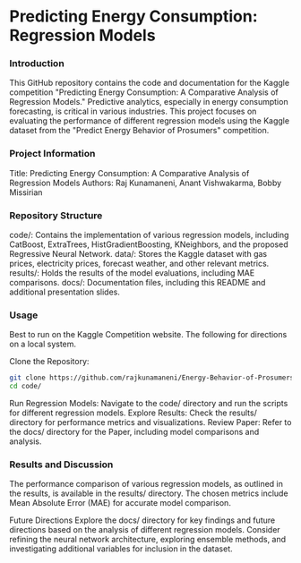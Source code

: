 # Predicting Energy Consumption: Regression Models
### Introduction
This GitHub repository contains the code and documentation for the Kaggle competition "Predicting Energy Consumption: A Comparative Analysis of Regression Models." Predictive analytics, especially in energy consumption forecasting, is critical in various industries. This project focuses on evaluating the performance of different regression models using the Kaggle dataset from the "Predict Energy Behavior of Prosumers" competition.

### Project Information
Title: Predicting Energy Consumption: A Comparative Analysis of Regression Models
Authors: Raj Kunamaneni, Anant Vishwakarma, Bobby Missirian

### Repository Structure
code/: Contains the implementation of various regression models, including CatBoost, ExtraTrees, HistGradientBoosting, KNeighbors, and the proposed Regressive Neural Network.
data/: Stores the Kaggle dataset with gas prices, electricity prices, forecast weather, and other relevant metrics.
results/: Holds the results of the model evaluations, including MAE comparisons.
docs/: Documentation files, including this README and additional presentation slides.

### Usage
Best to run on the Kaggle Competition website. The following for directions on a local system. 

Clone the Repository:

```bash
git clone https://github.com/rajkunamaneni/Energy-Behavior-of-Prosumers.git
cd code/
```

Run Regression Models: Navigate to the code/ directory and run the scripts for different regression models.
Explore Results: Check the results/ directory for performance metrics and visualizations.
Review Paper: Refer to the docs/ directory for the Paper, including model comparisons and analysis.
### Results and Discussion
The performance comparison of various regression models, as outlined in the results, is available in the results/ directory. The chosen metrics include Mean Absolute Error (MAE) for accurate model comparison.

Future Directions
Explore the docs/ directory for key findings and future directions based on the analysis of different regression models. Consider refining the neural network architecture, exploring ensemble methods, and investigating additional variables for inclusion in the dataset.
